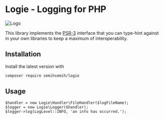 
# Logie - Logging for PHP
![Logo](https://i.imgur.com/ap1wKnCl.png)


This library implements the [PSR-3](https://github.com/php-fig/fig-standards/blob/master/accepted/PSR-3-logger-interface.md) interface that you can type-hint against in your own libraries to keep a maximum of interoperability.

## Installation

Install the latest version with

```bash
composer require semihsemih/logie
```

## Usage

```
$handler = new Logie\Handler\FileHandler($logFileName);
$logger = new Logie\Logger($handler);
$logger->log(LogLevel::INFO, 'an info has occurred.');
```
